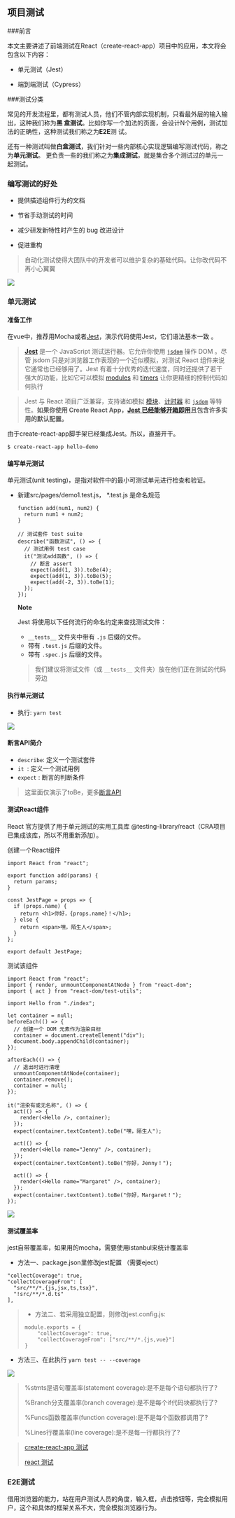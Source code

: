## 项目测试



###前言

本文主要讲述了前端测试在React（create-react-app）项目中的应用，本文将会包含以下内容：

- 单元测试（Jest）

- 端到端测试（Cypress）

  

###测试分类

常见的开发流程里，都有测试人员，他们不管内部实现机制，只看最外层的输入输出，这种我们称为**黑
盒测试**。比如你写一个加法的页面，会设计N个用例，测试加法的正确性，这种测试我们称之为**E2E**测
试。

还有一种测试叫做**白盒测试**，我们针对一些内部核心实现逻辑编写测试代码，称之为**单元测试**。
更负责一些的我们称之为**集成测试**，就是集合多个测试过的单元一起测试。



### 编写测试的好处

- 提供描述组件行为的文档 
- 节省手动测试的时间
-  减少研发新特性时产生的 bug 改进设计 

- 促进重构 

> 自动化测试使得大团队中的开发者可以维护复杂的基础代码。让你改代码不再小心翼翼

![](https://raw.githubusercontent.com/super-lin0/pic/master/img/20191211121625.png)

### 单元测试

#### 准备工作

在vue中，推荐用Mocha或者[Jest](https://jestjs.io/)，演示代码使用Jest，它们语法基本一致 。

> **[Jest](https://facebook.github.io/jest/)** 是一个 JavaScript 测试运行器。它允许你使用 [`jsdom`](https://zh-hans.reactjs.org/docs/testing-environments.html#mocking-a-rendering-surface) 操作 DOM 。尽管 jsdom 只是对浏览器工作表现的一个近似模拟，对测试 React 组件来说它通常也已经够用了。Jest 有着十分优秀的迭代速度，同时还提供了若干强大的功能，比如它可以模拟 [modules](https://zh-hans.reactjs.org/docs/testing-environments.html#mocking-modules) 和 [timers](https://zh-hans.reactjs.org/docs/testing-environments.html#mocking-timers) 让你更精细的控制代码如何执行

> Jest 与 React 项目广泛兼容，支持诸如模拟 [模块](https://zh-hans.reactjs.org/docs/testing-environments.html#mocking-modules)、[计时器](https://zh-hans.reactjs.org/docs/testing-environments.html#mocking-timers) 和 [`jsdom`](https://zh-hans.reactjs.org/docs/testing-environments.html#mocking-a-rendering-surface) 等特性。**如果你使用 Create React App，[Jest 已经能够开箱即用](https://facebook.github.io/create-react-app/docs/running-tests)且包含许多实用的默认配置。**



由于create-react-app脚手架已经集成Jest。所以，直接开干。

```
$ create-react-app hello-demo
```

#### 编写单元测试

单元测试(unit testing)，是指对软件中的最小可测试单元进行检查和验证。 

- 新建src/pages/demo1.test.js， *.test.js 是命名规范 

  ```
  function add(num1, num2) {
    return num1 + num2;
  }
  
  // 测试套件 test suite
  describe("函数测试", () => {
    // 测试用例 test case
    it("测试add函数", () => {
      // 断言 assert
      expect(add(1, 3)).toBe(4);
      expect(add(1, 3)).toBe(5);
      expect(add(-2, 3)).toBe(1);
    });
  });
  ```

  **Note**

  Jest 将使用以下任何流行的命名约定来查找测试文件：

  - `__tests__` 文件夹中带有 `.js` 后缀的文件。
  - 带有 `.test.js` 后缀的文件。
  - 带有 `.spec.js` 后缀的文件。

  > 我们建议将测试文件（或 `__tests__` 文件夹）放在他们正在测试的代码旁边

#### 执行单元测试

- 执行: ``yarn test``

![](https://raw.githubusercontent.com/super-lin0/pic/master/img/20191211123949.png)

#### 断言API简介

- ``describe``: 定义一个测试套件 
- ``it ``: 定义一个测试用例
- ``expect`` : 断言的判断条件 

> 这里面仅演示了toBe，更多[断言API](https://jestjs.io/docs/zh-Hans/expect) 



#### 测试React组件

React 官方提供了用于单元测试的实用工具库 @testing-library/react（CRA项目已集成该库，所以不用重新添加）。

创建一个React组件

```
import React from "react";

export function add(params) {
  return params;
}

const JestPage = props => {
  if (props.name) {
    return <h1>你好，{props.name}！</h1>;
  } else {
    return <span>嘿，陌生人</span>;
  }
};

export default JestPage;

```

测试该组件

```
import React from "react";
import { render, unmountComponentAtNode } from "react-dom";
import { act } from "react-dom/test-utils";

import Hello from "./index";

let container = null;
beforeEach(() => {
  // 创建一个 DOM 元素作为渲染目标
  container = document.createElement("div");
  document.body.appendChild(container);
});

afterEach(() => {
  // 退出时进行清理
  unmountComponentAtNode(container);
  container.remove();
  container = null;
});

it("渲染有或无名称", () => {
  act(() => {
    render(<Hello />, container);
  });
  expect(container.textContent).toBe("嘿，陌生人");

  act(() => {
    render(<Hello name="Jenny" />, container);
  });
  expect(container.textContent).toBe("你好，Jenny！");

  act(() => {
    render(<Hello name="Margaret" />, container);
  });
  expect(container.textContent).toBe("你好，Margaret！");
});

```

![](https://raw.githubusercontent.com/super-lin0/pic/master/img/20191211124751.png)



#### 测试覆盖率

jest自带覆盖率，如果用的mocha，需要使用istanbul来统计覆盖率 

- 方法一、package.json里修改jest配置 （需要eject）

```
"collectCoverage": true,
"collectCoverageFrom": [
  "src/**/*.{js,jsx,ts,tsx}",
  "!src/**/*.d.ts"
],
```

> - 方法二、若采用独立配置，则修改jest.config.js: 
>
> ```
> module.exports = {
>     "collectCoverage": true,
>     "collectCoverageFrom": ["src/**/*.{js,vue}"]
> }
> ```

- 方法三、在此执行 ``yarn test -- --coverage``

![](https://raw.githubusercontent.com/super-lin0/pic/master/img/20191211194609.png)

> %stmts是语句覆盖率(statement coverage):是不是每个语句都执行了?
>
>  %Branch分支覆盖率(branch coverage):是不是每个if代码块都执行了? 
>
> %Funcs函数覆盖率(function coverage):是不是每个函数都调用了? 
>
> %Lines行覆盖率(line coverage):是不是每一行都执行了? 

> [create-react-app 测试](https://www.html.cn/create-react-app/docs/running-tests/)
>
> [react 测试](https://zh-hans.reactjs.org/docs/testing.html)

### E2E测试

借用浏览器的能力，站在用户测试人员的角度，输入框，点击按钮等，完全模拟用户，这个和具体的框架关系不大，完全模拟浏览器行为。